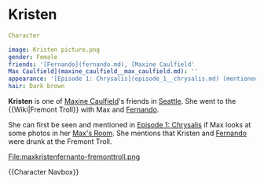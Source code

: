#  Kristen 

```yaml
Character

image: Kristen picture.png
gender: Female
friends: '[Fernando](fernando.md), [Maxine Caulfield'
Max Caulfield](maxine_caulfield__max_caulfield.md): ''
appearance: '[Episode 1: Chrysalis](episode_1__chrysalis.md) (mentioned)'
hair: Dark brown
```

**Kristen** is one of [Maxine Caulfield](max_caulfield.md)'s friends in [Seattle](seattle.md). She went to the {{Wiki|Fremont Troll}} with Max and [Fernando](fernando.md).

She can first be seen and mentioned in [Episode 1: Chrysalis](episode_1.md) if Max looks at some photos in her [Max's Room](room.md). She mentions that Kristen and [Fernando](fernando.md) were drunk at the Fremont Troll.

[File:maxkristenfernanto-fremonttroll.png](200px.md)

{{Character Navbox}}

